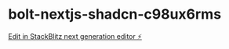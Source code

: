 # bolt-nextjs-shadcn-c98ux6rms

[Edit in StackBlitz next generation editor ⚡️](https://stackblitz.com/~/github.com/ryograhhh/bolt-nextjs-shadcn-c98ux6rms)
